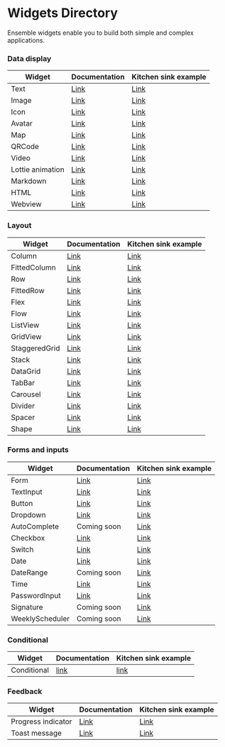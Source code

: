 # Widgets Directory

Ensemble widgets enable you to build both simple and complex applications.

### Data display

| Widget           | Documentation                      | Kitchen sink example                                                                                                       |
|------------------|------------------------------------| -------------------------------------------------------------------------------------------------------------------------- |
| Text             | [Link](/widgets/text)     | [Link](https://studio.ensembleui.com/app/e24402cb-75e2-404c-866c-29e6c3dd7992/screen/c87f8b09-58e2-4c2f-99a1-cbbe9e25e9a5) |
| Image            | [Link](/widgets/Image)    | [Link](https://studio.ensembleui.com/app/e24402cb-75e2-404c-866c-29e6c3dd7992/screen/7c7a3ffe-68ef-4e99-b9d1-4b5cee166233) |
| Icon             | [Link](/widgets/Icon)     | [Link](https://studio.ensembleui.com/app/e24402cb-75e2-404c-866c-29e6c3dd7992/screen/e7c686f5-b8a2-4670-9e6e-8fdb0fea768e) |
| Avatar           | [Link](/widgets/avatar)   | [Link](https://studio.ensembleui.com/app/e24402cb-75e2-404c-866c-29e6c3dd7992/screen/kJ9eqI5BPL30IwjnEDdJ) |
| Map              | [Link](/widgets/Map)      | [Link](https://studio.ensembleui.com/app/e24402cb-75e2-404c-866c-29e6c3dd7992/screen/36e52d1a-39c5-4a6b-b064-2be6cfe3cf7b) |
| QRCode           | [Link](/widgets/qrcode)   | [Link](https://studio.ensembleui.com/app/e24402cb-75e2-404c-866c-29e6c3dd7992/screen/f4921ba2-9f3d-4c33-8848-4df29a5e7a4d) |
| Video            | [Link](/widgets/video)    | [Link](https://studio.ensembleui.com/app/e24402cb-75e2-404c-866c-29e6c3dd7992/screen/fce92bbb-af8e-403d-bf2d-c10926cc89a0) |
| Lottie animation | [Link](/widgets/lottie)   | [Link](https://studio.ensembleui.com/app/e24402cb-75e2-404c-866c-29e6c3dd7992/screen/576f3004-83e6-429d-b256-628d85e05f7f) |
| Markdown         | [Link](/widgets/markdown) | [Link](https://studio.ensembleui.com/app/e24402cb-75e2-404c-866c-29e6c3dd7992/screen/6b6d9c3d-359b-4768-99a5-3f087a64387c) |
| HTML             | [Link](/widgets/html)     | [Link](https://studio.ensembleui.com/app/e24402cb-75e2-404c-866c-29e6c3dd7992/screen/ZhTBody9YozadVvTlhW0)                 |
| Webview          | [Link](/widgets/webview)  | [Link](https://studio.ensembleui.com/app/e24402cb-75e2-404c-866c-29e6c3dd7992/screen/22c8d57d-a906-4d11-873d-161fd6c56c0a) |

### Layout

| Widget        | Documentation                              | Kitchen sink example                                                                                                       |
| ------------- | ------------------------------------------ | -------------------------------------------------------------------------------------------------------------------------- |
| Column        | [Link](/widgets/column)           | [Link](https://studio.ensembleui.com/app/e24402cb-75e2-404c-866c-29e6c3dd7992/screen/90a8e4df-5eab-4473-ba10-2ecffc9596b0) |
| FittedColumn  | [Link](/widgets/fitted-column)    | [Link](https://studio.ensembleui.com/app/e24402cb-75e2-404c-866c-29e6c3dd7992/screen/hRFxxoaBePQaLfmoBiIb)                 |
| Row           | [Link](/widgets/row)              | [Link](https://studio.ensembleui.com/app/e24402cb-75e2-404c-866c-29e6c3dd7992/screen/4bd0d453-c243-429d-a562-93cbc9db38e3) |
| FittedRow     | [Link](/widgets/fitted-row)       | [Link](https://studio.ensembleui.com/app/e24402cb-75e2-404c-866c-29e6c3dd7992/screen/fvSONumk7npuTDmIWwis)                 |
| Flex          | [Link](/widgets/flex)             | [Link](https://studio.ensembleui.com/app/e24402cb-75e2-404c-866c-29e6c3dd7992/screen/R3KgxV3UPWb4TjoiPI0U)                 |
| Flow          | [Link](/widgets/flow)             | [Link](https://studio.ensembleui.com/app/e24402cb-75e2-404c-866c-29e6c3dd7992/screen/3e901fb8-a0e8-4f52-979b-7f5f2547e650) |
| ListView      | [Link](/widgets/listview)         | [Link](https://studio.ensembleui.com/app/e24402cb-75e2-404c-866c-29e6c3dd7992/screen/w0Wmu9ZMP4csk7IELSx3)                 |
| GridView      | [Link](/widgets/gridview)         | [Link](https://studio.ensembleui.com/app/e24402cb-75e2-404c-866c-29e6c3dd7992/screen/DX5j2WVQFabmxD9FCD5h)                 |
| StaggeredGrid | [Link](/widgets/staggeredgrid.md) | [Link](https://studio.ensembleui.com/app/e24402cb-75e2-404c-866c-29e6c3dd7992/screen/a9iIs4wvgqDOhU4rN6GR)                 |
| Stack         | [Link](/widgets/stack)            | [Link](https://studio.ensembleui.com/app/e24402cb-75e2-404c-866c-29e6c3dd7992/screen/572ecf3b-b9f2-46f4-960f-ff438e5fa1dc) |
| DataGrid      | [Link](/widgets/datagrid)         | [Link](https://studio.ensembleui.com/app/e24402cb-75e2-404c-866c-29e6c3dd7992/screen/c5940e18-f2c1-4318-8e68-a678a6ae7247) |
| TabBar        | [Link](/widgets/tabbar)           | [Link](https://studio.ensembleui.com/app/e24402cb-75e2-404c-866c-29e6c3dd7992/screen/cebd491d-7d90-43f4-9f17-b8575de441ca) |
| Carousel      | [Link](/widgets/carousel)         | [Link](https://studio.ensembleui.com/app/e24402cb-75e2-404c-866c-29e6c3dd7992/screen/2e1d88b1-f281-4c2c-9bb1-bd18016d2b8c) |
| Divider       | [Link](/widgets/divider)          | [Link](https://studio.ensembleui.com/app/e24402cb-75e2-404c-866c-29e6c3dd7992/screen/4a893a2e-5bde-400c-b974-b25b497d31a5) |
| Spacer        | [Link](/widgets/spacer)           | [Link](https://studio.ensembleui.com/app/e24402cb-75e2-404c-866c-29e6c3dd7992/screen/1d7e42a9-5bbc-4b4b-9a02-8c102234ee05) |
| Shape         | [Link](/widgets/shape)            | [Link](https://studio.ensembleui.com/app/e24402cb-75e2-404c-866c-29e6c3dd7992/screen/Lg2nljyD46n2hiAUlBMP)                 |

### Forms and inputs

| Widget          | Documentation                           | Kitchen sink example                                                                                                       |
| --------------- | --------------------------------------- | -------------------------------------------------------------------------------------------------------------------------- |
| Form            | [Link](/widgets/form)          | [Link](https://studio.ensembleui.com/app/e24402cb-75e2-404c-866c-29e6c3dd7992/screen/3107baf6-dfc3-42cd-b617-61c37b31f31e) |
| TextInput       | [Link](/widgets/textinput)     | [Link](https://studio.ensembleui.com/app/e24402cb-75e2-404c-866c-29e6c3dd7992/screen/abc081b1-bcb4-4db6-ae55-7987cb6c418e) |
| Button          | [Link](/widgets/button)        | [Link](https://studio.ensembleui.com/app/e24402cb-75e2-404c-866c-29e6c3dd7992/screen/09c1087b-f9ee-4a8c-9286-e0e881184c07) |
| Dropdown        | [Link](/widgets/dropdown)      | [Link](https://studio.ensembleui.com/app/e24402cb-75e2-404c-866c-29e6c3dd7992/screen/fb8d28a2-834e-40a9-8419-155272fb0191) |
| AutoComplete    | Coming soon                             | [Link](https://studio.ensembleui.com/app/e24402cb-75e2-404c-866c-29e6c3dd7992/screen/3tBTU9CUTu0IegpytNYa)                 |
| Checkbox        | [Link](/widgets/checkbox)      | [Link](https://studio.ensembleui.com/app/e24402cb-75e2-404c-866c-29e6c3dd7992/screen/21f43d9b-db21-40fe-9c2f-806267e6c412) |
| Switch          | [Link](/widgets/switch)        | [Link](https://studio.ensembleui.com/app/e24402cb-75e2-404c-866c-29e6c3dd7992/screen/3f4ba37a-0e6a-46a1-9b78-e4e04c84937d) |
| Date            | [Link](/widgets/date)          | [Link](https://studio.ensembleui.com/app/e24402cb-75e2-404c-866c-29e6c3dd7992/screen/e7zOy8oX5dxQU7kD5IO4)                 |
| DateRange       | Coming soon                             | [Link](https://studio.ensembleui.com/app/e24402cb-75e2-404c-866c-29e6c3dd7992/screen/b45c5576-ec22-4b04-832f-6dd7571dd20f) |
| Time            | [Link](/widgets/time)          | [Link](https://studio.ensembleui.com/app/e24402cb-75e2-404c-866c-29e6c3dd7992/screen/yNHLPObY1wWgCpg0sgoW)                 |
| PasswordInput   | [Link](/widgets/passwordinput) | [Link](https://studio.ensembleui.com/app/e24402cb-75e2-404c-866c-29e6c3dd7992/screen/218fa244-f0cd-4d17-91e6-7c099bbedede) |
| Signature       | Coming soon                             | [Link](https://studio.ensembleui.com/app/e24402cb-75e2-404c-866c-29e6c3dd7992/screen/70eb8a13-e7df-4778-b7e6-57df17b032a0) |
| WeeklyScheduler | Coming soon                             | [Link](https://studio.ensembleui.com/app/e24402cb-75e2-404c-866c-29e6c3dd7992/screen/244ce957-98ed-4db8-a5a7-ee587d6dfe0b) |

### Conditional

| Widget      | Documentation                         | Kitchen sink example                                                                                                                                                                   |
| ----------- | ------------------------------------- | -------------------------------------------------------------------------------------------------------------------------------------------------------------------------------------- |
| Conditional | [link](/widgets/conditional) | [link](https://studio.ensembleui.com/app/e24402cb-75e2-404c-866c-29e6c3dd7992/screen/XljPegGrdieyKjy16URC?propertyPanelEnabled=true&instantPreviewDisabled=false&editorV2Enabled=true) |

### Feedback

| Widget             | Documentation                                                     | Kitchen sink example                                                                                                       |
| ------------------ | ----------------------------------------------------------------- | -------------------------------------------------------------------------------------------------------------------------- |
| Progress indicator | [Link](/widgets/progressindicator)                       | [Link](https://studio.ensembleui.com/app/e24402cb-75e2-404c-866c-29e6c3dd7992/screen/c2c248f2-a289-40d3-acd5-65a1a7f3c5a2) |
| Toast message      | [Link](/build/make-it-interactive/actions-and-events/6-showToast) | [Link](https://studio.ensembleui.com/app/e24402cb-75e2-404c-866c-29e6c3dd7992/screen/9a576805-019a-4bd3-953f-3c623fbfb905) |
